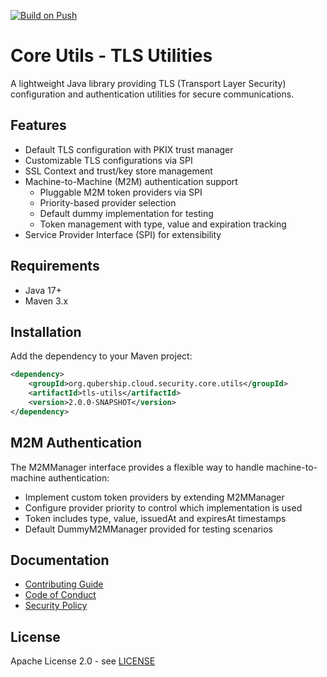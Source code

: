 [![Build on Push](https://github.com/TaurMorchant/qubership-core-utils-tmp/actions/workflows/build-on-commit.yaml/badge.svg?branch=main)](https://github.com/TaurMorchant/qubership-core-utils-tmp/actions/workflows/build-on-commit.yaml)

# Core Utils - TLS Utilities

A lightweight Java library providing TLS (Transport Layer Security) configuration and authentication utilities for secure communications.

## Features

- Default TLS configuration with PKIX trust manager
- Customizable TLS configurations via SPI
- SSL Context and trust/key store management  
- Machine-to-Machine (M2M) authentication support
  - Pluggable M2M token providers via SPI
  - Priority-based provider selection
  - Default dummy implementation for testing
  - Token management with type, value and expiration tracking
- Service Provider Interface (SPI) for extensibility

## Requirements

- Java 17+
- Maven 3.x

## Installation

Add the dependency to your Maven project:

```xml
<dependency>
    <groupId>org.qubership.cloud.security.core.utils</groupId>
    <artifactId>tls-utils</artifactId>
    <version>2.0.0-SNAPSHOT</version>
</dependency>
```

## M2M Authentication

The M2MManager interface provides a flexible way to handle machine-to-machine authentication:

- Implement custom token providers by extending M2MManager
- Configure provider priority to control which implementation is used
- Token includes type, value, issuedAt and expiresAt timestamps
- Default DummyM2MManager provided for testing scenarios

## Documentation

- [Contributing Guide](CONTRIBUTING.md)
- [Code of Conduct](CODE-OF-CONDUCT.md) 
- [Security Policy](SECURITY.md)

## License

Apache License 2.0 - see [LICENSE](LICENSE)
